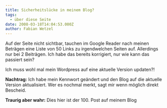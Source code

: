 ```yaml
---
title: Sicherheitslücke in meinem Blog?
tags:
  - über diese Seite
date: 2008-03-18T14:04:53.000Z
author: Fabian Wetzel
---
```


Auf der Seite nicht sichtbar, tauchen im Google Reader nach meinen Betr&#228;gen eine Liste von 50 Links zu irgendwelchen Seiten auf. Allerdings nur bei 2 Beitr&#228;gen. Ich habe das bereits korrigiert, nur wie kann das passiert sein?

Ich muss wohl mal mein Wordpress auf eine aktuelle Version updaten?!

**Nachtrag:** Ich habe mein Kennwort ge&#228;ndert und den Blog auf die aktuelle Version aktualisiert. Wer es nochmal merkt, sagt mir wenn m&#246;glich direkt Bescheid.

**Traurig aber wahr:** Dies hier ist der 100\. Post auf meinem Blog


